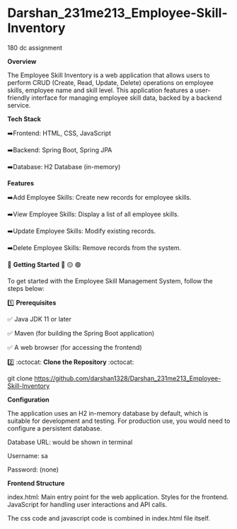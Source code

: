 # Darshan_231me213_Employee-Skill-Inventory
180 dc assignment

**Overview**

The Employee Skill Inventory is a web application that allows users to perform CRUD (Create, Read, Update, Delete) operations on employee skills, employee name and skill level. This application features a user-friendly interface for managing employee skill data, backed by a backend service.


**Tech Stack**

:arrow_right:Frontend: HTML, CSS, JavaScript

:arrow_right:Backend: Spring Boot, Spring JPA

:arrow_right:Database: H2 Database (in-memory)


**Features**

:arrow_right:Add Employee Skills: Create new records for employee skills.

:arrow_right:View Employee Skills: Display a list of all employee skills.

:arrow_right:Update Employee Skills: Modify existing records.

:arrow_right:Delete Employee Skills: Remove records from the system.

:checkered_flag: **Getting Started** :red_circle: :yellow_circle: :green_circle:

To get started with the Employee Skill Management System, follow the steps below:

:one: **Prerequisites**

:white_check_mark: Java JDK 11 or later

:white_check_mark: Maven (for building the Spring Boot application)

:white_check_mark: A web browser (for accessing the frontend)

:two: :octocat: **Clone the Repository** :octocat:

git clone https://github.com/darshan1328/Darshan_231me213_Employee-Skill-Inventory

**Configuration**

The application uses an H2 in-memory database by default, which is suitable for development and testing. For production use, you would need to configure a persistent database.

Database URL: would be shown in terminal

Username: sa

Password: (none)


**Frontend Structure**

index.html: Main entry point for the web application.
            Styles for the frontend.
            JavaScript for handling user interactions and API calls.

The css code and javascript code is combined in index.html file itself.


